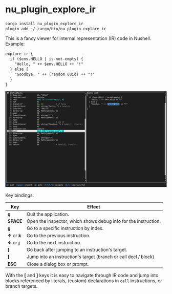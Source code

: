# nu_plugin_explore_ir

```nushell
cargo install nu_plugin_explore_ir
plugin add ~/.cargo/bin/nu_plugin_explore_ir
```

This is a fancy viewer for internal representation (IR) code in Nushell. Example:

```nushell
explore ir {
  if ($env.HELLO | is-not-empty) {
    "Hello, " ++ $env.HELLO ++ "!"
  } else {
    "Goodbye, " ++ (random uuid) ++ "!"
  }
}
```

![An example of what the UI looks like for the above code](doc/example.png)

Key bindings:

| Key            | Effect                                                          |
| -------------- | --------------------------------------------------------------- |
| **q**          | Quit the application.                                           |
| **SPACE**      | Open the inspector, which shows debug info for the instruction. |
| **g**          | Go to a specific instruction by index.                          |
| **↑** or **k** | Go to the previous instruction.                                 |
| **↓** or **j** | Go to the next instruction.                                     |
| **[**          | Go back after jumping to an instruction's target.               |
| **]**          | Jump into an instruction's target (branch or call decl / block) |
| **ESC**        | Close a dialog box or prompt.                                   |

With the **[** and **]** keys it is easy to navigate through IR code and jump into blocks referenced by literals, (custom) declarations in `call` instructions, or branch targets.

